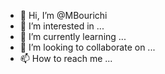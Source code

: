 - 👋 Hi, I’m @MBourichi
- 👀 I’m interested in ...
- 🌱 I’m currently learning ...
- 💞️ I’m looking to collaborate on ...
- 📫 How to reach me ...

<!---
MBourichi/MBourichi is a ✨ special ✨ repository because its `README.md` (this file) appears on your GitHub profile.
You can click the Preview link to take a look at your changes.
--->

